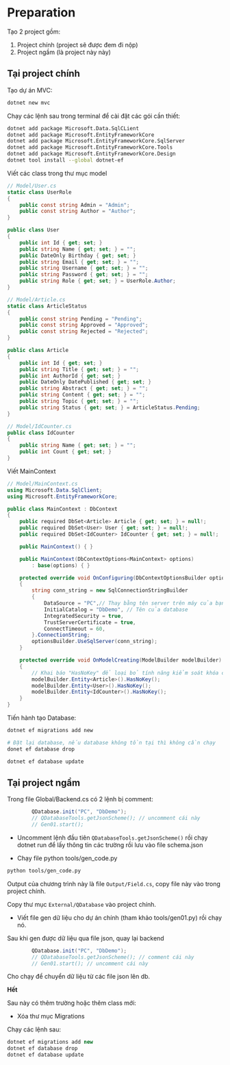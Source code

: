 # Preparation

Tạo 2 project gồm:

1. Project chính (project sẽ được đem đi nộp)
2. Project ngầm (là project này này)

## Tại project chính

Tạo dự án MVC:

```bash
dotnet new mvc
```

Chạy các lệnh sau trong terminal để cài đặt các gói cần thiết:

```bash
dotnet add package Microsoft.Data.SqlCLient
dotnet add package Microsoft.EntityFrameworkCore
dotnet add package Microsoft.EntityFrameworkCore.SqlServer
dotnet add package Microsoft.EntityFrameworkCore.Tools
dotnet add package Microsoft.EntityFrameworkCore.Design
dotnet tool install --global dotnet-ef
```

Viết các class trong thư mục model

```cs
// Model/User.cs
static class UserRole
{
    public const string Admin = "Admin";
    public const string Author = "Author";
}

public class User
{
    public int Id { get; set; }
    public string Name { get; set; } = "";
    public DateOnly Birthday { get; set; }
    public string Email { get; set; } = "";
    public string Username { get; set; } = "";
    public string Password { get; set; } = "";
    public string Role { get; set; } = UserRole.Author;
}
```

```cs
// Model/Article.cs
static class ArticleStatus
{
    public const string Pending = "Pending";
    public const string Approved = "Approved";
    public const string Rejected = "Rejected";
}

public class Article
{
    public int Id { get; set; }
    public string Title { get; set; } = "";
    public int AuthorId { get; set; }
    public DateOnly DatePublished { get; set; }
    public string Abstract { get; set; } = "";
    public string Content { get; set; } = "";
    public string Topic { get; set; } = "";
    public string Status { get; set; } = ArticleStatus.Pending;
}
```

```cs
// Model/IdCounter.cs
public class IdCounter
{
    public string Name { get; set; } = "";
    public int Count { get; set; }
}
```

Viết MainContext

```cs
// Model/MainContext.cs
using Microsoft.Data.SqlClient;
using Microsoft.EntityFrameworkCore;

public class MainContext : DbContext
{
    public required DbSet<Article> Article { get; set; } = null!;
    public required DbSet<User> User { get; set; } = null!;
    public required DbSet<IdCounter> IdCounter { get; set; } = null!;

    public MainContext() { }

    public MainContext(DbContextOptions<MainContext> options)
        : base(options) { }

    protected override void OnConfiguring(DbContextOptionsBuilder optionsBuilder)
    {
        string conn_string = new SqlConnectionStringBuilder
        {
            DataSource = "PC",// Thay bằng tên server trên máy của bạn, ví dụ @"PC\SQLEXPRESS"
            InitialCatalog = "DbDemo", // Tên của database
            IntegratedSecurity = true,
            TrustServerCertificate = true,
            ConnectTimeout = 60,
        }.ConnectionString;
        optionsBuilder.UseSqlServer(conn_string);
    }

    protected override void OnModelCreating(ModelBuilder modelBuilder)
    {
        // Khai báo "HasNoKey" để loại bỏ tính năng kiểm soát khóa chính
        modelBuilder.Entity<Article>().HasNoKey();
        modelBuilder.Entity<User>().HasNoKey();
        modelBuilder.Entity<IdCounter>().HasNoKey();
    }
}
```

Tiến hành tạo Database:

```bash
dotnet ef migrations add new

# Đặt lại database, nếu database không tồn tại thì không cần chạy
donet ef database drop

dotnet ef database update
```

## Tại project ngầm

Trong file Global/Backend.cs có 2 lệnh bị comment:

```cs
        QDatabase.init("PC", "DbDemo");
        // QDatabaseTools.getJsonScheme(); // uncomment cái này
        // Gen01.start();
```

- Uncomment lệnh đầu tiên `QDatabaseTools.getJsonScheme()` rồi chạy dotnet run
để lấy thông tin các trường rồi lưu vào file schema.json

- Chạy file python tools/gen_code.py

```bash
python tools/gen_code.py
```

Output của chương trình này là file `Output/Field.cs`, copy file này vào trong project chính.

Copy thư mục `External/QDatabase` vào project chính.

- Viết file gen dữ liệu cho dự án chính (tham khảo tools/gen01.py) rồi chạy nó.

Sau khi gen được dữ liệu qua file json, quay lại backend

```cs
        QDatabase.init("PC", "DbDemo");
        // QDatabaseTools.getJsonScheme(); // comment cái này
        // Gen01.start(); // uncomment cái này
```

Cho chạy để chuyển dữ liệu từ các file json lên db.

**Hết**

Sau này có thêm trường hoặc thêm class mới:

- Xóa thư mục Migrations

Chạy các lệnh sau:

```cs
dotnet ef migrations add new
dotnet ef database drop
dotnet ef database update
```
